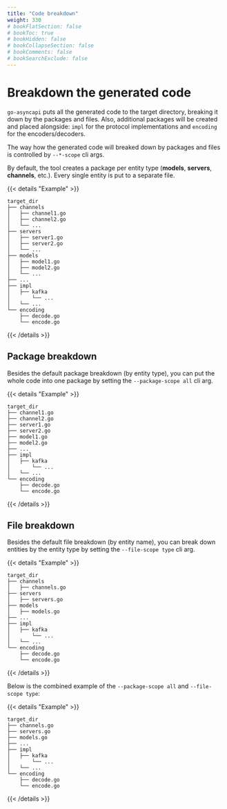 ```yaml
---
title: "Code breakdown"
weight: 330
# bookFlatSection: false
# bookToc: true
# bookHidden: false
# bookCollapseSection: false
# bookComments: false
# bookSearchExclude: false
---
```


# Breakdown the generated code

`go-asyncapi` puts all the generated code to the target directory, breaking it down by the packages and files.
Also, additional packages will be created and placed alongside: `impl` for the protocol implementations and 
`encoding` for the encoders/decoders.

The way how the generated code will breaked down by packages and files is controlled by `--*-scope` cli args. 

By default, the tool creates a package per entity type (**models**, **servers**, **channels**, etc.). 
Every single entity is put to a separate file.

{{< details "Example" >}}
```
target_dir
├── channels
│   ├── channel1.go
│   ├── channel2.go
│   └── ...
├── servers
│   ├── server1.go
│   ├── server2.go
│   └── ...
├── models
│   ├── model1.go
│   ├── model2.go
│   └── ...
├── ...
├── impl
│   ├── kafka
│       └── ...
│   └── ...
└── encoding
    ├── decode.go
    └── encode.go
```
{{< /details >}}

## Package breakdown

Besides the default package breakdown (by entity type), you can put the whole code into one package by setting 
the `--package-scope all` cli arg.

{{< details "Example" >}}
```
target_dir
├── channel1.go
├── channel2.go
├── server1.go
├── server2.go
├── model1.go
├── model2.go
├── ...
├── impl
│   ├── kafka
│       └── ...
│   └── ...
└── encoding
    ├── decode.go
    └── encode.go
```
{{< /details >}}

## File breakdown

Besides the default file breakdown (by entity name), you can break down entities by the entity type by setting
the `--file-scope type` cli arg.

{{< details "Example" >}}
```
target_dir
├── channels
│   ├── channels.go
├── servers
│   ├── servers.go
├── models
│   ├── models.go
├── ...
├── impl
│   ├── kafka
│       └── ...
│   └── ...
└── encoding
    ├── decode.go
    └── encode.go
```
{{< /details >}}

Below is the combined example of the `--package-scope all` and `--file-scope type`:

{{< details "Example" >}}
```
target_dir
├── channels.go
├── servers.go
├── models.go
├── ...
├── impl
│   ├── kafka
│       └── ...
│   └── ...
└── encoding
    ├── decode.go
    └── encode.go
```
{{< /details >}}
